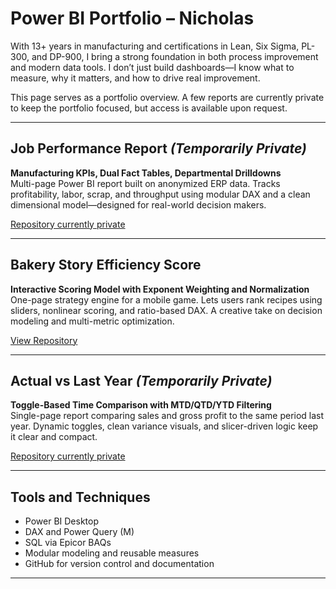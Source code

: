 # Power BI Portfolio – Nicholas

With 13+ years in manufacturing and certifications in Lean, Six Sigma, PL-300, and DP-900, I bring a strong foundation in both process improvement and modern data tools. I don’t just build dashboards—I know what to measure, why it matters, and how to drive real improvement.

This page serves as a portfolio overview. A few reports are currently private to keep the portfolio focused, but access is available upon request.

---

## Job Performance Report *(Temporarily Private)*
**Manufacturing KPIs, Dual Fact Tables, Departmental Drilldowns**  
Multi-page Power BI report built on anonymized ERP data. Tracks profitability, labor, scrap, and throughput using modular DAX and a clean dimensional model—designed for real-world decision makers.

[Repository currently private](https://github.com/Nicholas-BI/powerbi-job-performance)

---

## Bakery Story Efficiency Score  
**Interactive Scoring Model with Exponent Weighting and Normalization**  
One-page strategy engine for a mobile game. Lets users rank recipes using sliders, nonlinear scoring, and ratio-based DAX. A creative take on decision modeling and multi-metric optimization.

[View Repository](https://github.com/Nicholas-BI/bakery-efficiency-score)

---

## Actual vs Last Year *(Temporarily Private)*
**Toggle-Based Time Comparison with MTD/QTD/YTD Filtering**  
Single-page report comparing sales and gross profit to the same period last year. Dynamic toggles, clean variance visuals, and slicer-driven logic keep it clear and compact.

[Repository currently private](https://github.com/Nicholas-BI/sales-vs-last-year)

---

## Tools and Techniques

- Power BI Desktop  
- DAX and Power Query (M)  
- SQL via Epicor BAQs  
- Modular modeling and reusable measures  
- GitHub for version control and documentation

---
